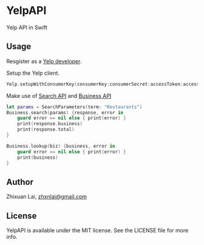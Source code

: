 # YelpAPI
Yelp API in Swift
<!--
[![CI Status](http://img.shields.io/travis/zhxnlai/AsyncTask.svg?style=flat)](https://travis-ci.org/zhxnlai/AsyncTask)
[![Version](https://img.shields.io/cocoapods/v/AsyncTask.svg?style=flat)](http://cocoapods.org/pods/AsyncTask)
[![Carthage compatible](https://img.shields.io/badge/Carthage-compatible-4BC51D.svg?style=flat)](https://github.com/zhxnlai/AsyncTask)
[![License](https://img.shields.io/cocoapods/l/AsyncTask.svg?style=flat)](http://cocoapods.org/pods/AsyncTask)
[![Platform](https://img.shields.io/cocoapods/p/AsyncTask.svg?style=flat)](http://cocoapods.org/pods/AsyncTask)
-->

## Usage

Resgister as a [Yelp developer](https://www.yelp.com/developers/manage_api_keys).

Setup the Yelp client.
~~~swift
Yelp.setupWithConsumerKey(consumerKey:consumerSecret:accessToken:accessTokenSecret:)
~~~

Make use of [Search API](https://www.yelp.com/developers/documentation/v2/search_api) and [Business API](https://www.yelp.com/developers/documentation/v2/business)
~~~swift
let params = SearchParameters(term: "Restaurants")
Business.search(params) {response, error in
    guard error == nil else { print(error) }
    print(response.business)
    print(response.total)
}

Business.lookup(biz) {business, error in
    guard error == nil else { print(error) }
    print(business)
}
~~~

## Author

Zhixuan Lai, zhxnlai@gmail.com

## License

YelpAPI is available under the MIT license. See the LICENSE file for more info.
